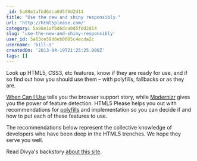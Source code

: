 ```yaml
---
_id: 5a88e1afbd6dca0d5f0d2d14
title: "Use the new and shiny responsibly."
url: 'http://html5please.com/'
category: 5a88e1afbd6dca0d5f0d2d14
slug: 'use-the-new-and-shiny-responsibly'
user_id: 5a83ce59d6eb0005c4ecda2c
username: 'bill-s'
createdOn: '2013-04-19T21:25:25.000Z'
tags: []
---
```


Look up HTML5, CSS3, etc features, know if they are ready for use, and if so find out how you should use them – with polyfills, fallbacks or as they are.
<div id="moredetails">

<a href="http://caniuse.com/">When Can I Use</a> tells you the browser support story, while <a href="http://modernizr.com/">Modernizr</a> gives you the power of feature detection. HTML5 Please helps you out with recommendations for <a href="https://github.com/Modernizr/Modernizr/wiki/HTML5-Cross-browser-Polyfills">polyfills</a> and implementation so you can decide if and how to put each of these features to use.

The recommendations below represent the collective knowledge of developers who have been deep in the HTML5 trenches. We hope they serve you well.

Read Divya's backstory <a href="http://nimbupani.com/html5please.html">about this site</a>.

</div>
